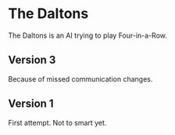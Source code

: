 The Daltons
===========

The Daltons is an AI trying to play Four-in-a-Row.

Version 3
---------
Because of missed communication changes.

Version 1
---------
First attempt. Not to smart yet.